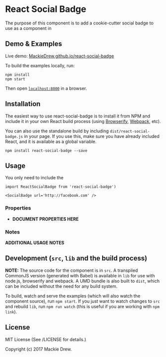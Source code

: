 # React Social Badge

The purpose of this component is to add a cookie-cutter social badge to use as a component
in 


## Demo & Examples

Live demo: [MackieDrew.github.io/react-social-badge](http://MackieDrew.github.io/react-social-badge/)

To build the examples locally, run:

```
npm install
npm start
```

Then open [`localhost:8000`](http://localhost:8000) in a browser.


## Installation

The easiest way to use react-social-badge is to install it from NPM and include it in your own React build process (using [Browserify](http://browserify.org), [Webpack](http://webpack.github.io/), etc).

You can also use the standalone build by including `dist/react-social-badge.js` in your page. If you use this, make sure you have already included React, and it is available as a global variable.

```
npm install react-social-badge --save
```


## Usage

You only need to include the 

```
import ReactSocialBadge from 'react-social-badge')

<SocialBadge url='http://facebook.com' />
```

### Properties

* __DOCUMENT PROPERTIES HERE__

### Notes

__ADDITIONAL USAGE NOTES__


## Development (`src`, `lib` and the build process)

**NOTE:** The source code for the component is in `src`. A transpiled CommonJS version (generated with Babel) is available in `lib` for use with node.js, browserify and webpack. A UMD bundle is also built to `dist`, which can be included without the need for any build system.

To build, watch and serve the examples (which will also watch the component source), run `npm start`. If you just want to watch changes to `src` and rebuild `lib`, run `npm run watch` (this is useful if you are working with `npm link`).

## License

MIT License (See /LICENSE for details.)

Copyright (c) 2017 Mackie Drew.


